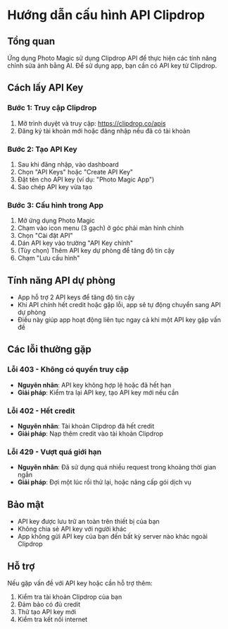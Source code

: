 # Hướng dẫn cấu hình API Clipdrop

## Tổng quan
Ứng dụng Photo Magic sử dụng Clipdrop API để thực hiện các tính năng chỉnh sửa ảnh bằng AI. Để sử dụng app, bạn cần có API key từ Clipdrop.

## Cách lấy API Key

### Bước 1: Truy cập Clipdrop
1. Mở trình duyệt và truy cập: https://clipdrop.co/apis
2. Đăng ký tài khoản mới hoặc đăng nhập nếu đã có tài khoản

### Bước 2: Tạo API Key
1. Sau khi đăng nhập, vào dashboard
2. Chọn "API Keys" hoặc "Create API Key"
3. Đặt tên cho API key (ví dụ: "Photo Magic App")
4. Sao chép API key vừa tạo

### Bước 3: Cấu hình trong App
1. Mở ứng dụng Photo Magic
2. Chạm vào icon menu (3 gạch) ở góc phải màn hình chính
3. Chọn "Cài đặt API"
4. Dán API key vào trường "API Key chính"
5. (Tùy chọn) Thêm API key dự phòng để tăng độ tin cậy
6. Chạm "Lưu cấu hình"

## Tính năng API dự phòng
- App hỗ trợ 2 API keys để tăng độ tin cậy
- Khi API chính hết credit hoặc gặp lỗi, app sẽ tự động chuyển sang API dự phòng
- Điều này giúp app hoạt động liên tục ngay cả khi một API key gặp vấn đề

## Các lỗi thường gặp

### Lỗi 403 - Không có quyền truy cập
- **Nguyên nhân**: API key không hợp lệ hoặc đã hết hạn
- **Giải pháp**: Kiểm tra lại API key, tạo API key mới nếu cần

### Lỗi 402 - Hết credit
- **Nguyên nhân**: Tài khoản Clipdrop đã hết credit
- **Giải pháp**: Nạp thêm credit vào tài khoản Clipdrop

### Lỗi 429 - Vượt quá giới hạn
- **Nguyên nhân**: Đã sử dụng quá nhiều request trong khoảng thời gian ngắn
- **Giải pháp**: Đợi một lúc rồi thử lại, hoặc nâng cấp gói dịch vụ

## Bảo mật
- API key được lưu trữ an toàn trên thiết bị của bạn
- Không chia sẻ API key với người khác
- App không gửi API key của bạn đến bất kỳ server nào khác ngoài Clipdrop

## Hỗ trợ
Nếu gặp vấn đề với API key hoặc cần hỗ trợ thêm:
1. Kiểm tra tài khoản Clipdrop của bạn
2. Đảm bảo có đủ credit
3. Thử tạo API key mới
4. Kiểm tra kết nối internet
